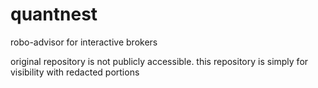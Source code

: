 # quantnest

robo-advisor for interactive brokers

original repository is not publicly accessible. this repository is simply for visibility with redacted portions
